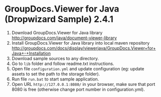 GroupDocs.Viewer for Java (Dropwizard Sample) 2.4.1
==============================================

1. Download GroupDocs.Viewer for Java library http://groupdocs.com/java/document-viewer-library
2. Install GroupDocs.Viewer for Java library into local maven repository http://groupdocs.com/docs/display/viewerjava/GroupDocs.Viewer+for+Java+-+Installation
3. Download sample sources to any directory.
4. Go to `lib` folder and follow readme.txt instructions.
5. Open file `configuration.yml` and update configuration (eg: update assets to set the path to the storage folder).
6. Run file `run.bat` to start sample application.
7. Open URL `http://127.0.0.1:8080/` in your browser, make sure that port 8080 is free (otherwise change port number in configuration.yml).
